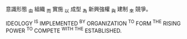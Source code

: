 意識形態 <sub>由</sub> 組織 <sub>而</sub> 實施 <sub>以</sub> 成型 <sub>為</sub> 新興強權 <sub>與</sub> 建制 <sub>來</sub> 競爭。

IDEOLOGY <sup>IS</sup> IMPLEMENTED <sup>BY</sup> ORGANIZATION <sup>TO</sup> FORM <sup>THE</sup> RISING POWER <sup>TO</sup> COMPETE <sup>WITH THE</sup> ESTABLISHED.
